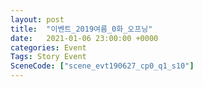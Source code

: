 ```yaml
---
layout: post
title:  "이벤트_2019여름_0화_오프닝"
date:   2021-01-06 23:00:00 +0000
categories: Event
Tags: Story Event
SceneCode: ["scene_evt190627_cp0_q1_s10"]
---
```

